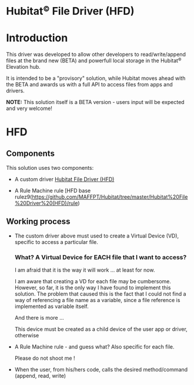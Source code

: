# Hubitat<small><sup>&copy;</sup></small> File Driver (HFD)

# Introduction

This driver was developed to allow other developers to read/write/append files at the brand new (BETA) and powerfull local storage in the Hubitat<small><sup>&copy;</sup></small> Elevation hub.

It is intended to be a "provisory" solution, while Hubitat moves ahead with the BETA and awards us with a full API to access files from apps and drivers.

**NOTE:** This solution itself is a BETA version - users input will be expected and very welcome!


# HFD

## Components

This solution uses two components:

- A custom driver [Hubitat File Driver (HFD)](https://github.com/MAFFPT/Hubitat/blob/master/Hubitat%20File%20Driver%20(HFD)/driver/Hubitat%20File%20Driver%20(HFD).groovy)

- A Rule Machine rule [HFD base rulez9(https://github.com/MAFFPT/Hubitat/tree/master/Hubitat%20File%20Driver%20(HFD)/rule)

## Working process

- The custom driver above must used to create a Virtual Device (VD), specific to access a particular file. 

  ### What? A Virtual Device for EACH file that I want to access?

  I am afraid that it is the way it will work ... at least for now.

  I am aware that creating a VD for each file may be cumbersome. However, so far, it is the only way I have found to implement this solution. The problem that caused this is the fact that I could not find a way of referencing a file name as a variable, since a file reference is implemented as variable itself.
  
  And there is more ...
  
  This device must be created as a child device of the user app or driver, otherwise 

- A Rule Machine rule - and guess what? Also specific for each file.

  Please do not shoot me !
  
- When the user, from his/hers code, calls the desired method/command (append, read, write) 
